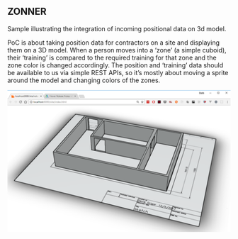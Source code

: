 ## ZONNER

Sample illustrating the integration of incoming positional data on 3d model.


PoC is about taking position data for contractors on a site and displaying them on a 3D model. When a person moves into a ‘zone’ (a simple cuboid), their ‘training’ is compared to the required training for that zone and the zone color is changed accordingly. The position and ‘training’ data should be available to us via simple REST APIs, so it’s mostly about moving a sprite around the model and changing colors of the zones. 





![](./references/first_blood.png)